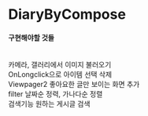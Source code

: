 # DiaryByCompose
#### 구현해야할 것들
<br>
카메라, 갤러리에서 이미지 불러오기
<br>
OnLongclick으로 아이템 선택 삭제
<br>
Viewpager2 좋아요한 글만 보이는 화면 추가
<br>
filter 날짜순 정력, 가나다순 정렬
<br>
검색기능 원하는 게시글 검색
